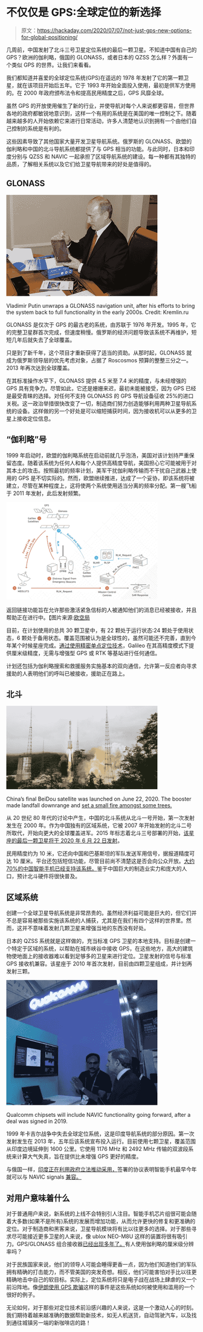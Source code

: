 # 不仅仅是 GPS:全球定位的新选择

> 原文：<https://hackaday.com/2020/07/07/not-just-gps-new-options-for-global-positioning/>

几周前，中国发射了北斗三号卫星定位系统的最后一颗卫星。不知道中国有自己的 GPS？欧洲的伽利略，俄国的 GLONASS，或者日本的 QZSS 怎么样？外面有一个类似 GPS 的世界。让我们来看看。

我们都知道并喜爱的全球定位系统(GPS)在遥远的 1978 年发射了它的第一颗卫星，就在该项目开始后五年。它于 1993 年开始全面投入使用，最初是供军方使用的。在 2000 年政府颁布法令和提高民用精度之后，GPS 风靡全球。

虽然 GPS 的开放使用催生了新的行业，并使导航对每个人来说都更容易，但世界各地的政府都敏锐地意识到，这样一个有用的系统是在美国的唯一控制之下。随着越来越多的人开始依赖它来进行日常活动，许多人清楚地认识到拥有一个由他们自己控制的系统是有利的。

这些因素导致了其他国家大量开发卫星导航系统。俄罗斯的 GLONASS、欧盟的伽利略和中国的北斗导航系统都提供了与 GPS 相当的功能。与此同时，日本和印度分别与 QZSS 和 NAVIC 一起承担了区域导航系统的建设。每一种都有其独特的品质，了解相关系统以及它们给卫星导航带来的好处是值得的。

## GLONASS

![](img/6365ba8ae1de4a2a06a3ac26bf8101cd.png)

Vladimir Putin unwraps a GLONASS navigation unit, after his efforts to bring the system back to full functionality in the early 2000s. Credit: Kremlin.ru

GLONASS 是仅次于 GPS 的最古老的系统，由苏联于 1976 年开发。1995 年，它的完整卫星群首次完成，但速度稍慢。俄罗斯的经济问题导致该系统不再维护，短短几年后就失去了全球覆盖。

只是到了新千年，这个项目才重新获得了适当的资助。从那时起，GLONASS 就成为俄罗斯领导层的优先考虑对象，占据了 Roscosmos 预算的整整三分之一。2013 年再次达到全球覆盖。

在其标准操作水平下，GLONASS 提供 4.5 米至 7.4 米的精度，与未经增强的 GPS 具有竞争力。尽管如此，它还是姗姗来迟，最初未能被接受，因为 GPS 已经是最受青睐的选择。对任何不支持 GLONASS 的 GPS 导航设备征收 25%的进口关税。这一政治举措很快改变了一切，制造商们努力创造能够利用两种卫星导航系统的设备。这样做的另一个好处是可以缩短捕获时间，因为接收机可以从更多的卫星上接收定位信息。

## “伽利略”号

1999 年启动时，欧盟的伽利略系统在启动前就几乎泡汤，美国对该计划持严重保留态度。随着该系统为任何人和每个人提供高精度导航，美国担心它可能被用于对其本土的攻击。按照最初的频率计划，美军干扰伽利略传输而不干扰自己武器上使用的 GPS 是不切实际的。然而，欧盟继续推进，达成了一个妥协，即该系统将被建立，尽管在某种程度上，这将使两个系统使用适当分离的频率分配。第一艘飞船于 2011 年发射，此后发射频繁。

![](img/5a38071d51d29c3810bc44bcf7e6cf31.png)

返回链接功能旨在允许那些激活紧急信标的人被通知他们的消息已经被接收，并且帮助正在进行中。【图片来源:[欧空局](https://gssc.esa.int/navipedia/index.php/Galileo_Search_and_Rescue_Service#cite_note-COSPAS_website-7)

目前，在计划使用的总共 30 颗卫星中，有 22 颗处于运行状态:24 颗处于使用状态，6 颗处于备用状态。覆盖范围被认为是全球性的，虽然可能还不完善，直到今年某个时候星座完成。[通过使用精密单点定位技术](https://novatel.com/an-introduction-to-gnss/chapter-5-resolving-errors/precise-point-positioning-ppp)，Galileo 在其高精度模式下提供厘米级精度，无需与增强型 GPS 或 RTK 等基站进行任何通信。

计划还包括为伽利略搜索和救援服务实施基本的双向通信，允许第一反应者向寻求援助的人表明他们的呼叫已被接收，援助正在路上。

## 北斗

![](img/bd8f9383224b98c5dc6cc3d749afdbba.png)

China’s final BeiDou satellite was launched on June 22, 2020\. The booster made landfall downrange and [set a small fire amongst some trees.](https://twitter.com/AJ_FI/status/1275312444429209602?ref_src=twsrc%5Etfw%7Ctwcamp%5Etweetembed%7Ctwterm%5E1275312444429209602%7Ctwgr%5E&ref_url=https%3A%2F%2Fspacenews.com%2Fchina-launches-final-satellite-to-complete-beidou-system-booster-falls-downrange%2F)

从 20 世纪 80 年代的讨论中产生，中国的北斗系统从北斗一号开始，第一次发射发生在 2000 年。作为中国独有的区域系统，它被 2007 年开始发射的北斗二号所取代，开始向更大的全球覆盖进军。2015 年标志着北斗三号部署的开始，[该星座的最后一颗卫星将于 2020 年 6 月 22 日发射](https://www.space.com/china-launches-final-beidou-navigation-satellite.html)。

民用精度约为 10 米，它还向中国和巴基斯坦的军队发送军用信号，据报道精度可达 10 厘米。平台还包括短信功能，尽管目前尚不清楚这是否会向公众开放。[大约 70%的中国智能手机已经支持该系统。](https://asia.nikkei.com/Business/China-tech/China-decouples-from-US-in-space-with-2020-GPS-completion)鉴于中国巨大的制造业实力和庞大的人口，预计北斗硬件将很快普及。

## 区域系统

创建一个全球卫星导航系统是非常昂贵的。虽然经济利益可能是巨大的，但它们并不总是容易被那些实施该系统的人捕获，尤其是在我们有四个这样的世界里。然而，这并不意味着发射几颗卫星来增强当地的东西没有好处。

日本的 QZSS 系统就是这样做的，充当标准 GPS 卫星的本地支持。目标是创建一个特定于区域的系统，以帮助在城市峡谷中接收 GPS，在这些地方，高大的建筑物使地面上的接收器难以看到足够多的卫星来进行定位。卫星发射的信号与标准 GPS 接收机兼容。该星座于 2010 年首次发射，目前由四颗卫星组成，并计划再发射三颗。

![](img/d3c0666f8b6dd6bbcc64d41fdfdc722e.png)

Qualcomm chipsets will include NAVIC functionality going forward, after a deal was signed in 2019.

1999 年卡吉尔战争中失去全球定位系统，这是印度导航系统的部分原因。第一次发射发生在 2013 年，五年后该系统宣布投入运行。目前使用七颗卫星，覆盖范围从印度边境延伸到 1600 公里。它使用 1176 MHz 和 2492 MHz 传输的双波段系统来计算大气失真，旨在提供比未增强 GPS 更好的精度。

与俄国一样，[印度正在利用政府立法推动采用，](http://164.100.47.194/Loksabha/Questions/QResult15.aspx?qref=6762&lsno=17)签署的协议表明智能手机最早今年就可以与 NAVIC signals [兼容。](https://timesofindia.indiatimes.com/india/after-isro-qualcomm-pact-NavIC-compatible-mobiles-navigation-devices-to-hit-market-next-year/articleshow/71606495.cms)

## 对用户意味着什么

对于普通用户来说，新系统的上线不会特别引人注目。智能手机芯片组很可能会随着大多数(如果不是所有)系统的发展而增加功能，从而允许更快的修复和更准确的定位。对于制造商和黑客来说，卫星导航模块将有比以往更多的选择。对于那些寻求尽可能接近更多卫星的人来说，像 ublox NEO-M8U 这样的装置将很有吸引力。GPS/GLONASS 组合接收器[已经出现多年了。](https://www.sparkfun.com/products/14414)有人使用伽利略的厘米级分辨率吗？

对于民族国家来说，他们的领导人可能会睡得更香一点，因为他们知道他们的军队拥有精确的打击能力，而不管美国的突发奇想。相反，他们可能害怕对手比以往更精确地击中自己的软目标。实际上，定位系统将只是电子战在战场上肆虐的又一个前沿阵地。像[伊朗使用 GPS 欺骗](https://hackaday.com/2012/07/01/spoofing-gps-and-getting-your-own-uav/)这样的事件是这些系统如何被使用和滥用的一个很好的例子。

无论如何，对于那些对定位技术前沿感兴趣的人来说，这是一个激动人心的时刻。我们期待着越来越准确的数据帮助新技术，如无人机送货，自动驾驶汽车，以及找到通往城镇另一端的新咖啡店的路！